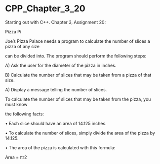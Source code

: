# CPP_Chapter_3_20

Starting out with C++. Chapter 3, Assignment 20: 

Pizza Pi

Joe’s Pizza Palace needs a program to calculate the number of slices a pizza of any size

can be divided into. The program should perform the following steps:

A) Ask the user for the diameter of the pizza in inches.

B) Calculate the number of slices that may be taken from a pizza of that size.

A) Display a message telling the number of slices.

To calculate the number of slices that may be taken from the pizza, you must know

the following facts:

• Each slice should have an area of 14.125 inches.

• To calculate the number of slices, simply divide the area of the pizza by 14.125.

• The area of the pizza is calculated with this formula:

Area = πr2
